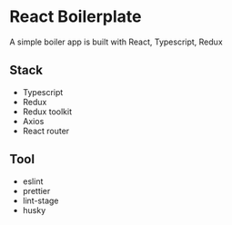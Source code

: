 # React Boilerplate

A simple boiler app is built with React, Typescript, Redux

## Stack

- Typescript
- Redux
- Redux toolkit
- Axios
- React router

## Tool

- eslint
- prettier
- lint-stage
- husky
